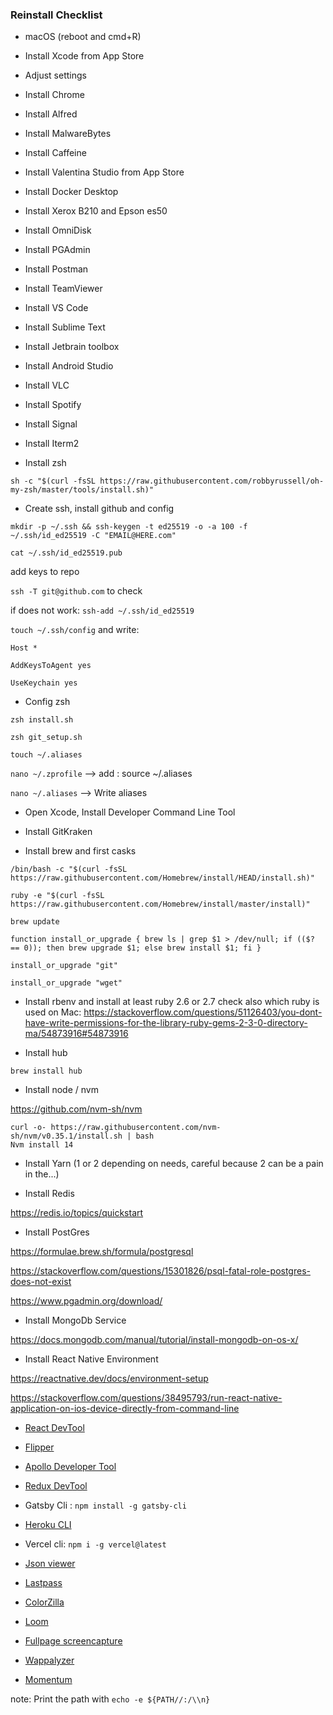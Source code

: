 ### Reinstall Checklist

- macOS (reboot and cmd+R)

- Install Xcode from App Store

- Adjust settings

- Install Chrome

- Install Alfred

- Install MalwareBytes

- Install Caffeine

- Install Valentina Studio from App Store

- Install Docker Desktop

- Install Xerox B210 and Epson es50

- Install OmniDisk

- Install PGAdmin

-  Install Postman

- Install TeamViewer

- Install VS Code

- Install Sublime Text

- Install Jetbrain toolbox

- Install Android Studio

- Install VLC

- Install Spotify

- Install Signal

- Install Iterm2

- Install zsh

```sh -c "$(curl -fsSL https://raw.githubusercontent.com/robbyrussell/oh-my-zsh/master/tools/install.sh)"```

- Create ssh, install github and config

```mkdir -p ~/.ssh && ssh-keygen -t ed25519 -o -a 100 -f ~/.ssh/id_ed25519 -C "EMAIL@HERE.com"```

```cat ~/.ssh/id_ed25519.pub```

add keys to repo

```ssh -T git@github.com``` to check

if does not work: ```ssh-add ~/.ssh/id_ed25519```

```touch ~/.ssh/config``` and write:

```Host *```
  
```AddKeysToAgent yes```
  
```UseKeychain yes```

- Config zsh

```zsh install.sh```

```zsh git_setup.sh```

```touch ~/.aliases```

```nano ~/.zprofile```  --> add : source ~/.aliases

```nano ~/.aliases```  --> Write aliases


- Open Xcode, Install Developer Command Line Tool

- Install GitKraken

- Install brew and first casks

`/bin/bash -c "$(curl -fsSL https://raw.githubusercontent.com/Homebrew/install/HEAD/install.sh)"`


```ruby -e "$(curl -fsSL https://raw.githubusercontent.com/Homebrew/install/master/install)"```

```brew update```


```function install_or_upgrade { brew ls | grep $1 > /dev/null; if (($? == 0)); then brew upgrade $1; else brew install $1; fi }```

```install_or_upgrade "git"```

```install_or_upgrade "wget"```


- Install rbenv and install at least ruby 2.6 or 2.7
check also which ruby is used on Mac: https://stackoverflow.com/questions/51126403/you-dont-have-write-permissions-for-the-library-ruby-gems-2-3-0-directory-ma/54873916#54873916

- Install hub

```brew install hub```

- Install node / nvm

https://github.com/nvm-sh/nvm

```
curl -o- https://raw.githubusercontent.com/nvm-sh/nvm/v0.35.1/install.sh | bash
Nvm install 14
```

- Install Yarn (1 or 2 depending on needs, careful because 2 can be a pain in the...)

- Install Redis

https://redis.io/topics/quickstart

- Install PostGres

https://formulae.brew.sh/formula/postgresql

https://stackoverflow.com/questions/15301826/psql-fatal-role-postgres-does-not-exist

https://www.pgadmin.org/download/

- Install MongoDb Service

https://docs.mongodb.com/manual/tutorial/install-mongodb-on-os-x/

- Install React Native Environment

https://reactnative.dev/docs/environment-setup

https://stackoverflow.com/questions/38495793/run-react-native-application-on-ios-device-directly-from-command-line

- [React DevTool](https://www.npmjs.com/package/react-devtools)

- [Flipper](https://fbflipper.com/)

- [Apollo Developer Tool](https://chrome.google.com/webstore/detail/apollo-client-developer-t/jdkknkkbebbapilgoeccciglkfbmbnfm)

- [Redux DevTool](https://github.com/reduxjs/redux-devtools)

- Gatsby Cli : ```npm install -g gatsby-cli```

- [Heroku CLI](https://devcenter.heroku.com/articles/heroku-cli#download-and-install)

- Vercel cli: ```npm i -g vercel@latest```

- [Json viewer](https://chrome.google.com/webstore/detail/json-viewer/gbmdgpbipfallnflgajpaliibnhdgobh)

- [Lastpass](https://www.lastpass.com/)

- [ColorZilla](https://www.colorzilla.com/chrome/)

- [Loom](https://chrome.google.com/webstore/detail/loom-for-chrome/liecbddmkiiihnedobmlmillhodjkdmb)

- [Fullpage screencapture](https://chrome.google.com/webstore/detail/gofullpage-full-page-scre/fdpohaocaechififmbbbbbknoalclacl?hl=en)

- [Wappalyzer](https://chrome.google.com/webstore/detail/wappalyzer/gppongmhjkpfnbhagpmjfkannfbllamg?hl=en)

- [Momentum](https://chrome.google.com/webstore/detail/momentum/laookkfknpbbblfpciffpaejjkokdgca?hl=en)

note: Print the path with `echo -e ${PATH//:/\\n}`
